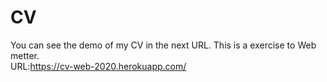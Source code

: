# CV
You can see the demo of my CV in the next URL. This is a exercise to Web metter.  
URL:https://cv-web-2020.herokuapp.com/
